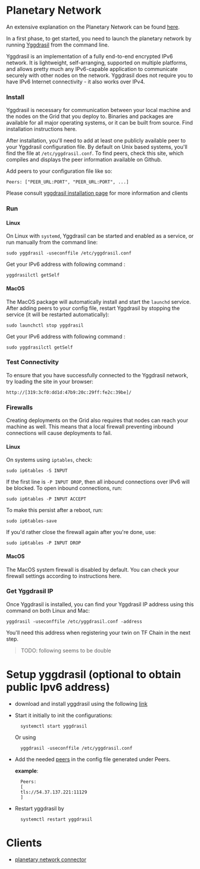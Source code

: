 
# Planetary Network

An extensive explanation on the Planetary Network can be found [here](threefold:planetary_network). 

In a first phase, to get started, you need to launch the planetary network by running [Yggdrasil](https://yggdrasil-network.github.io) from the command line. 

Yggdrasil is an implementation of a fully end-to-end encrypted IPv6 network. It is lightweight, self-arranging, supported on multiple platforms, and allows pretty much any IPv6-capable application to communicate securely with other nodes on the network. Yggdrasil does not require you to have IPv6 Internet connectivity - it also works over IPv4.

### Install

Yggdrasil is necessary for communication between your local machine and the nodes on the Grid that you deploy to. Binaries and packages are available for all major operating systems, or it can be built from source. Find installation instructions here.

After installation, you'll need to add at least one publicly available peer to your Yggdrasil configuration file. By default on Unix based systems, you'll find the file at `/etc/yggdrasil.conf`. To find peers, check this site, which compiles and displays the peer information available on Github.

Add peers to your configuration file like so:

```
Peers: ["PEER_URL:PORT", "PEER_URL:PORT", ...]
```

Please consult [yggdrasil installation page](https://yggdrasil-network.github.io/installation.html) for more information and clients

### Run

#### Linux

On Linux with `systemd`, Yggdrasil can be started and enabled as a service, or run manually from the command line:

```
sudo yggdrasil -useconffile /etc/yggdrasil.conf
```

Get your IPv6 address with following command :

```
yggdrasilctl getSelf
```

#### MacOS

The MacOS package will automatically install and start the `launchd` service. After adding peers to your config file, restart Yggdrasil by stopping the service (it will be restarted automatically):

```
sudo launchctl stop yggdrasil
```

Get your IPv6 address with following command :

```
sudo yggdrasilctl getSelf
```

### Test Connectivity

To ensure that you have successfully connected to the Yggdrasil network, try loading the site in your browser:

```
http://[319:3cf0:dd1d:47b9:20c:29ff:fe2c:39be]/
```

### Firewalls

Creating deployments on the Grid also requires that nodes can reach your machine as well. This means that a local firewall preventing inbound connections will cause deployments to fail.

#### Linux

On systems using `iptables`, check:
```
sudo ip6tables -S INPUT
```

If the first line is `-P INPUT DROP`, then all inbound connections over IPv6 will be blocked. To open inbound connections, run:

```
sudo ip6tables -P INPUT ACCEPT
```

To make this persist after a reboot, run:

```
sudo ip6tables-save
```

If you'd rather close the firewall again after you're done, use:

```
sudo ip6tables -P INPUT DROP
```

#### MacOS

The MacOS system firewall is disabled by default. You can check your firewall settings according to instructions here.

### Get Yggdrasil IP

Once Yggdrasil is installed, you can find your Yggdrasil IP address using this command on both Linux and Mac:

```
yggdrasil -useconffile /etc/yggdrasil.conf -address
```

You'll need this address when registering your twin on TF Chain in the next step.

> TODO: following seems to be double

# Setup yggdrasil (optional to obtain public Ipv6 address)


- download and install yggdrasil using the following [link](https://github.com/yggdrasil-network/yggdrasil-go/releases/tag/v0.4.0)
- Start it initially to init the configurations:

        systemctl start yggdrasil
    Or using

        yggdrasil -useconffile /etc/yggdrasil.conf
- Add the needed [peers](https://publicpeers.neilalexander.dev/) in the config file generated under Peers.

  **example**:

        Peers:
        [
        tls://54.37.137.221:11129
        ]

- Restart yggdrasil by

        systemctl restart yggdrasil

# Clients

- [planetary network connector](https://github.com/threefoldtech/planetary_network)
